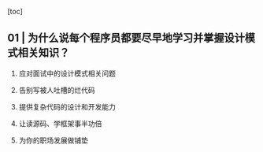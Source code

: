  [toc]

## 01 | 为什么说每个程序员都要尽早地学习并掌握设计模式相关知识？

1. 应对面试中的设计模式相关问题

2. 告别写被人吐槽的烂代码

3. 提供复杂代码的设计和开发能力

4. 让读源码、学框架事半功倍

5. 为你的职场发展做铺垫

